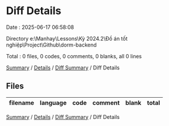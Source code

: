 # Diff Details

Date : 2025-06-17 06:58:08

Directory e:\\Manhay\\Lessons\\Kỳ 2024.2\\Đồ án tốt nghiệp\\Project\\Github\\dorm-backend

Total : 0 files,  0 codes, 0 comments, 0 blanks, all 0 lines

[Summary](results.md) / [Details](details.md) / [Diff Summary](diff.md) / Diff Details

## Files
| filename | language | code | comment | blank | total |
| :--- | :--- | ---: | ---: | ---: | ---: |

[Summary](results.md) / [Details](details.md) / [Diff Summary](diff.md) / Diff Details
